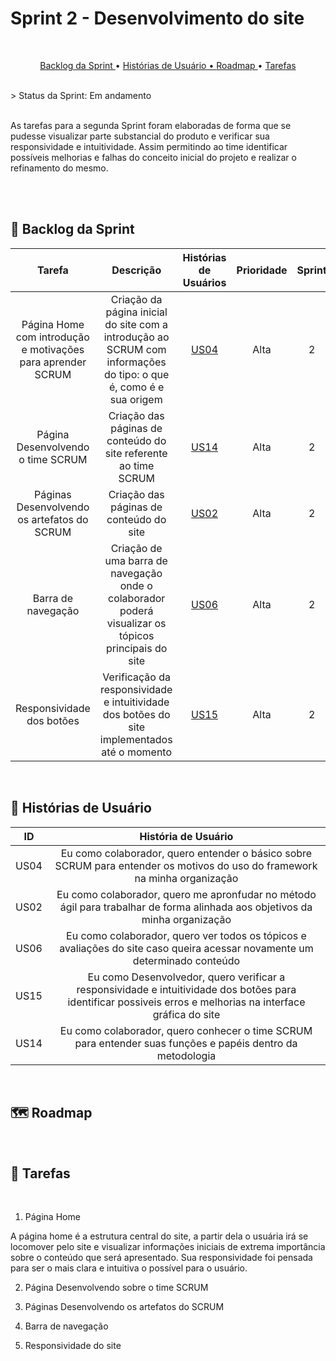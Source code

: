 # Sprint 2 - Desenvolvimento do site 
<br>

<p align="center">
  <a href ="#backlog"> Backlog da Sprint </a>  •
  <a href ="historias"> Histórias de Usuário •
  <a href ="#roadmap"> Roadmap </a> •
  <a href ="#tarefas"> Tarefas </a>
</p><br>
> Status da Sprint: Em andamento

<br>
<br>

As tarefas para a segunda Sprint foram elaboradas de forma que se pudesse visualizar parte substancial do produto e verificar sua responsividade e intuitividade. Assim permitindo ao time identificar possíveis melhorias e falhas do conceito inicial do projeto e realizar o refinamento do mesmo.

<br>
<br>

## 🔮 Backlog da Sprint <a id="backlog"></a>

|                            Tarefa                            |                          Descrição                           |               Histórias de Usuários                | Prioridade | Sprint | Estimativa de Esforço |       Status       |
| :----------------------------------------------------------: | :----------------------------------------------------------: | :------------------------------------------------: | :--------: | :----: | :-------------------: | :----------------: |
| Página Home com introdução e motivações para aprender SCRUM |  Criação da página inicial do site com a introdução ao SCRUM com informações do tipo: o que é, como é e sua origem | <a href='#us04'>US04</a> | Alta | 2 | 12h | 🚧 |
| Página Desenvolvendo o time SCRUM |  Criação das páginas de conteúdo do site referente ao time SCRUM | <a href='#us14'>US14</a> | Alta | 2 | 10h | 🚧 |
| Páginas Desenvolvendo os artefatos do SCRUM |  Criação das páginas de conteúdo do site | <a href='#us05'>US02</a> | Alta | 2 | 16h | 🚧 |
| Barra de navegação |  Criação de uma barra de navegação onde o colaborador poderá visualizar os tópicos principais do site | <a href='#us06'>US06</a> | Alta | 2 | 10h | 🚧 |
| Responsividade dos botões | Verificação da responsividade e intuitividade dos botões do site implementados até o momento | <a href='#us15'>US15</a> | Alta | 2 | 4h | 🚧 |



<br>

## 📖 Histórias de Usuário<a id="historia"></a>


|          ID           |                     História de Usuário                      |
| :-------------------: | :----------------------------------------------------------: |
| US04<a id='us04'></a> | Eu como colaborador, quero entender o básico sobre SCRUM para entender os motivos do uso do framework na minha organização |
| US02<a id='us05'></a> | Eu como colaborador, quero me apronfudar no método ágil para trabalhar de forma alinhada aos objetivos da minha organização |
| US06<a id='us06'></a> | Eu como colaborador, quero ver todos os tópicos e avaliações do site caso queira acessar novamente um determinado conteúdo |
| US15<a id='us16'></a> | Eu como Desenvolvedor, quero verificar a responsividade e intuitividade dos botões para identificar possiveis erros e melhorias na interface gráfica do site |
| US14<a id='us14'></a> | Eu como colaborador, quero conhecer o time SCRUM para entender suas funções e papéis dentro da metodologia |

<br>

## 🗺️ Roadmap<a id="roadmap"></a>

<br>

## 📝 Tarefas<a id="tarefas"></a><br>
<br>

1. Página Home

A página home é a estrutura central do site, a partir dela o usuária irá se locomover pelo site e visualizar informações iniciais de extrema importância sobre o conteúdo que será apresentado. Sua responsividade foi pensada para ser o mais clara e intuitiva o possível para o usuário.

2. Página Desenvolvendo sobre o time SCRUM

3. Páginas Desenvolvendo os artefatos do SCRUM

4. Barra de navegação

5. Responsividade do site


